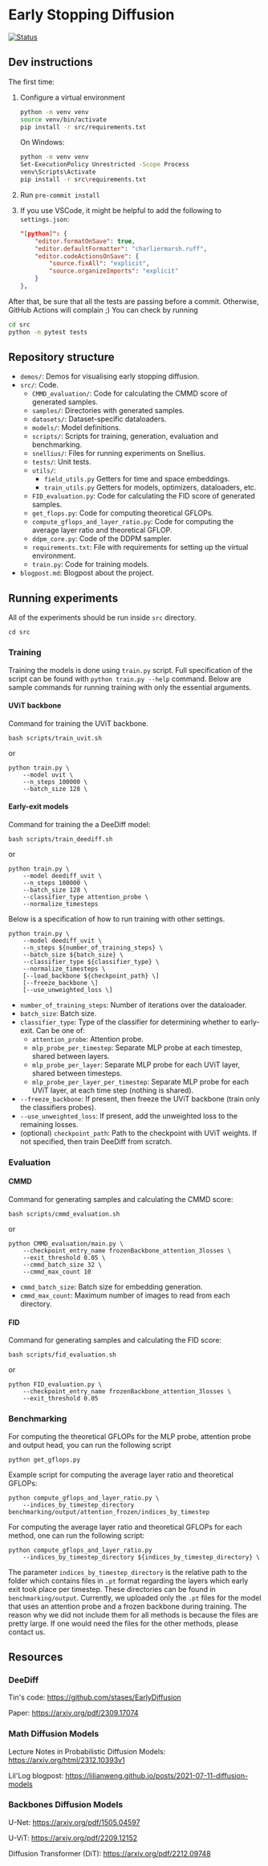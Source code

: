 # Early Stopping Diffusion

[![Status](https://github.com/razvanmatisan/early-stopping-diffusion/actions/workflows/python.yml/badge.svg)](https://github.com/razvanmatisan/early-stopping-diffusion/actions/workflows/python.yml)

## Dev instructions
The first time:
1. Configure a virtual environment
    ```bash
    python -m venv venv
    source venv/bin/activate
    pip install -r src/requirements.txt
    ```

    On Windows:
    ```bash
    python -m venv venv
    Set-ExecutionPolicy Unrestricted -Scope Process
    venv\Scripts\Activate
    pip install -r src\requirements.txt
    ```

2. Run `pre-commit install`
3. If you use VSCode, it might be helpful to add the following to `settings.json`:
    ```json
    "[python]": {
        "editor.formatOnSave": true,
        "editor.defaultFormatter": "charliermarsh.ruff",
        "editor.codeActionsOnSave": {
            "source.fixAll": "explicit",
            "source.organizeImports": "explicit"
        }
    },
    ```

After that, be sure that all the tests are passing before a commit. Otherwise, GitHub Actions will complain ;) You can check by running
```bash
cd src
python -m pytest tests
```

## Repository structure
- `demos/`: Demos for visualising early stopping diffusion.
- `src/`: Code.
    - `CMMD_evaluation/`: Code for calculating the CMMD score of generated samples.
    - `samples/`: Directories with generated samples.
    - `datasets/`: Dataset-specific dataloaders.
    - `models/`: Model definitions.
    - `scripts/`: Scripts for training, generation, evaluation and benchmarking.
    - `snellius/`: Files for running experiments on Snellius.
    - `tests/`: Unit tests.
    - `utils/`:
        - `field_utils.py` Getters for time and space embeddings.
        - `train_utils.py` Getters for models, optimizers, dataloaders, etc.
    - `FID_evaluation.py`: Code for calculating the FID score of generated samples.
    - `get_flops.py`: Code for computing theoretical GFLOPs.
    - `compute_gflops_and_layer_ratio.py`: Code for computing the average layer ratio and theoretical GFLOP.
    - `ddpm_core.py`: Code of the DDPM sampler.
    - `requirements.txt`: File with requirements for setting up the virtual environment.
    - `train.py`: Code for training models.
- `blogpost.md`: Blogpost about the project.

## Running experiments
All of the experiments should be run inside `src` directory.
```
cd src
```

### Training
Training the models is done using `train.py` script.
Full specification of the script can be found with `python train.py --help` command. Below are sample commands for running training with only the essential arguments.

#### UViT backbone

Command for training the UViT backbone.
```shell
bash scripts/train_uvit.sh
```
or
```shell
python train.py \
    --model uvit \
    --n_steps 100000 \
    --batch_size 128 \
```

#### Early-exit models
Command for training the a DeeDiff model:
```shell
bash scripts/train_deediff.sh
```
or
```
python train.py \
    --model deediff_uvit \
    --n_steps 100000 \
    --batch_size 128 \
    --classifier_type attention_probe \
    --normalize_timesteps
```

Below is a specification of how to run training with other settings.
```shell
python train.py \
    --model deediff_uvit \
    --n_steps ${number_of_training_steps} \
    --batch_size ${batch_size} \
    --classifier_type ${classifier_type} \
    --normalize_timesteps \
    [--load_backbone ${checkpoint_path} \]
    [--freeze_backbone \]
    [--use_unweighted_loss \]
```

- `number_of_training_steps`: Number of iterations over the dataloader.
- `batch_size`: Batch size.
- `classifier_type`: Type of the classifier for determining whether to early-exit. Can be one of:
    - `attention_probe`: Attention probe.
    - `mlp_probe_per_timestep`: Separate MLP probe at each timestep, shared between layers.
    - `mlp_probe_per_layer`: Separate MLP probe for each UViT layer, shared between timesteps.
    - `mlp_probe_per_layer_per_timestep`: Separate MLP probe for each UViT layer, at each time step (nothing is shared).
- `--freeze_backbone`: If present, then freeze the UViT backbone (train only the classifiers probes).
- `--use_unweighted_loss`: If present, add the unweighted loss to the remaining losses.
- (optional) `checkpoint_path`: Path to the checkpoint with UViT weights. If not specified, then train DeeDiff from scratch.

### Evaluation

#### CMMD
Command for generating samples and calculating the CMMD score: 
```shell
bash scripts/cmmd_evaluation.sh
```
or
```shell
python CMMD_evaluation/main.py \
    --checkpoint_entry_name frozenBackbone_attention_3losses \
    --exit_threshold 0.05 \
    --cmmd_batch_size 32 \
    --cmmd_max_count 10
```

- `cmmd_batch_size`: Batch size for embedding generation.
- `cmmd_max_count`: Maximum number of images to read from each directory.

#### FID
Command for generating samples and calculating the FID score: 
```shell
bash scripts/fid_evaluation.sh
```
or
```shell
python FID_evaluation.py \
    --checkpoint_entry_name frozenBackbone_attention_3losses \
    --exit_threshold 0.05
```

### Benchmarking
For computing the theoretical GFLOPs for the MLP probe, attention probe and output head, you can run the following script 

```shell
python get_gflops.py
```

Example script for computing the average layer ratio and theoretical GFLOPs:
```shell
python compute_gflops_and_layer_ratio.py \
    --indices_by_timestep_directory benchmarking/output/attention_frozen/indices_by_timestep
```

For computing the average layer ratio and theoretical GFLOPs for each method, one can run the following script:
```shell
python compute_gflops_and_layer_ratio.py
    --indices_by_timestep_directory ${indices_by_timestep_directory} \
```
The parameter ``indices_by_timestep_directory`` is the relative path to the folder which contains files in ``.pt`` format regarding the layers which early exit took place per timestep. These directories can be found in ``benchmarking/output``. Currently, we uploaded only the ``.pt`` files for the model that uses an attention probe and a frozen backbone during training. The reason why we did not include them for all methods is because the files are pretty large. If one would need the files for the other methods, please contact us.


## Resources
### DeeDiff

Tin's code: https://github.com/stases/EarlyDiffusion

Paper: https://arxiv.org/pdf/2309.17074

### Math Diffusion Models

Lecture Notes in Probabilistic Diffusion Models: https://arxiv.org/html/2312.10393v1

Lil'Log blogpost: https://lilianweng.github.io/posts/2021-07-11-diffusion-models

### Backbones Diffusion Models

U-Net: https://arxiv.org/pdf/1505.04597

U-ViT: https://arxiv.org/pdf/2209.12152

Diffusion Transformer (DiT): https://arxiv.org/pdf/2212.09748
